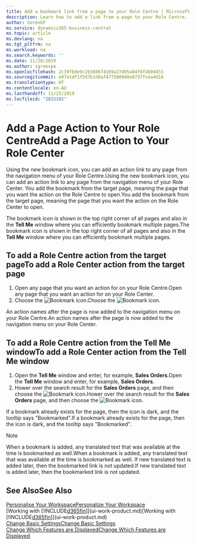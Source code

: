 ```yaml
---
title: Add a bookmark link from a page to your Role Centre | Microsoft Docs
description: Learn how to add a link from a page to your Role Centre.
author: SorenGP
ms.service: dynamics365-business-central
ms.topic: article
ms.devlang: na
ms.tgt_pltfrm: na
ms.workload: na
ms.search.keywords: ''
ms.date: 11/20/2019
ms.author: sgroespe
ms.openlocfilehash: 2c39fb8e9c2b380674169a27d05a04f0f4b0d451
ms.sourcegitcommit: e97e1df1f5d7b1d8af477580960a8737fcea4d16
ms.translationtype: HT
ms.contentlocale: en-AU
ms.lasthandoff: 11/25/2019
ms.locfileid: "2832102"
---
```

# <a name="add-a-page-action-to-your-role-center"></a><span data-ttu-id="d8ee3-103">Add a Page Action to Your Role Centre</span><span class="sxs-lookup"><span data-stu-id="d8ee3-103">Add a Page Action to Your Role Center</span></span>
<span data-ttu-id="d8ee3-104">Using the new bookmark icon, you can add an action link to any page from the navigation menu of your Role Centre.</span><span class="sxs-lookup"><span data-stu-id="d8ee3-104">Using the new bookmark icon, you can add an action link to any page from the navigation menu of your Role Center.</span></span> <span data-ttu-id="d8ee3-105">You add the bookmark from the target page, meaning the page that you want the action on the Role Centre to open.</span><span class="sxs-lookup"><span data-stu-id="d8ee3-105">You add the bookmark from the target page, meaning the page that you want the action on the Role Center to open.</span></span>

<span data-ttu-id="d8ee3-106">The bookmark icon is shown in the top right corner of all pages and also in the **Tell Me** window where you can efficiently bookmark multiple pages.</span><span class="sxs-lookup"><span data-stu-id="d8ee3-106">The bookmark icon is shown in the top right corner of all pages and also in the **Tell Me** window where you can efficiently bookmark multiple pages.</span></span>

## <a name="to-add-a-role-center-action-from-the-target-page"></a><span data-ttu-id="d8ee3-107">To add a Role Centre action from the target page</span><span class="sxs-lookup"><span data-stu-id="d8ee3-107">To add a Role Center action from the target page</span></span>
1. <span data-ttu-id="d8ee3-108">Open any page that you want an action for on your Role Centre.</span><span class="sxs-lookup"><span data-stu-id="d8ee3-108">Open any page that you want an action for on your Role Center.</span></span>
2. <span data-ttu-id="d8ee3-109">Choose the ![Bookmark](media/ui_bookmark_icon.png "Bookmark") icon.</span><span class="sxs-lookup"><span data-stu-id="d8ee3-109">Choose the ![Bookmark](media/ui_bookmark_icon.png "Bookmark") icon.</span></span>

<span data-ttu-id="d8ee3-110">An action names after the page is now added to the navigation menu on your Role Centre.</span><span class="sxs-lookup"><span data-stu-id="d8ee3-110">An action names after the page is now added to the navigation menu on your Role Center.</span></span>

## <a name="to-add-a-role-center-action-from-the-tell-me-window"></a><span data-ttu-id="d8ee3-111">To add a Role Centre action from the Tell Me window</span><span class="sxs-lookup"><span data-stu-id="d8ee3-111">To add a Role Center action from the Tell Me window</span></span>
1. <span data-ttu-id="d8ee3-112">Open the **Tell Me** window and enter, for example, **Sales Orders**.</span><span class="sxs-lookup"><span data-stu-id="d8ee3-112">Open the **Tell Me** window and enter, for example, **Sales Orders**.</span></span>
2. <span data-ttu-id="d8ee3-113">Hower over the search result for the **Sales Orders** page, and then choose the ![Bookmark](media/ui_bookmark_icon.png "Bookmark") icon.</span><span class="sxs-lookup"><span data-stu-id="d8ee3-113">Hower over the search result for the **Sales Orders** page, and then choose the ![Bookmark](media/ui_bookmark_icon.png "Bookmark") icon.</span></span>

<span data-ttu-id="d8ee3-114">If a bookmark already exists for the page, then the icon is dark, and the tooltip says "Bookmarked".</span><span class="sxs-lookup"><span data-stu-id="d8ee3-114">If a bookmark already exists for the page, then the icon is dark, and the tooltip says "Bookmarked".</span></span>

> [!NOTE]  
> <span data-ttu-id="d8ee3-115">When a bookmark is added, any translated text that was available at the time is bookmarked as well.</span><span class="sxs-lookup"><span data-stu-id="d8ee3-115">When a bookmark is added, any translated text that was available at the time is bookmarked as well.</span></span> <span data-ttu-id="d8ee3-116">If new translated text is added later, then the bookmarked link is not updated.</span><span class="sxs-lookup"><span data-stu-id="d8ee3-116">If new translated text is added later, then the bookmarked link is not updated.</span></span>

## <a name="see-also"></a><span data-ttu-id="d8ee3-117">See Also</span><span class="sxs-lookup"><span data-stu-id="d8ee3-117">See Also</span></span>
[<span data-ttu-id="d8ee3-118">Personalise Your Workspace</span><span class="sxs-lookup"><span data-stu-id="d8ee3-118">Personalize Your Workspace</span></span>](ui-personalization-user.md)  
<span data-ttu-id="d8ee3-119">[Working with [!INCLUDE[d365fin](includes/d365fin_md.md)]](ui-work-product.md)</span><span class="sxs-lookup"><span data-stu-id="d8ee3-119">[Working with [!INCLUDE[d365fin](includes/d365fin_md.md)]](ui-work-product.md)</span></span>  
[<span data-ttu-id="d8ee3-120">Change Basic Settings</span><span class="sxs-lookup"><span data-stu-id="d8ee3-120">Change Basic Settings</span></span>](ui-change-basic-settings.md)  
[<span data-ttu-id="d8ee3-121">Change Which Features are Displayed</span><span class="sxs-lookup"><span data-stu-id="d8ee3-121">Change Which Features are Displayed</span></span>](ui-experiences.md)  
